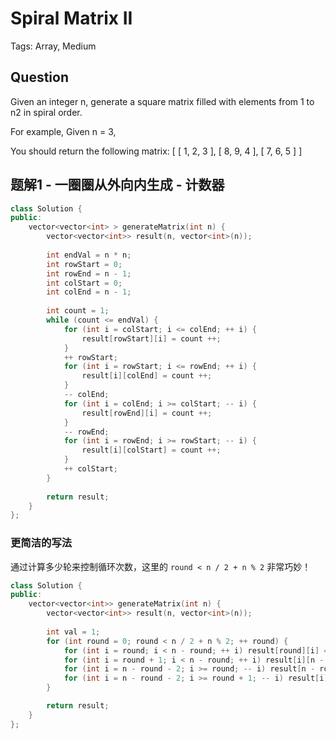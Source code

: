 # Spiral Matrix II

Tags: Array, Medium

## Question

Given an integer n, generate a square matrix filled with elements from 1 to n2 in spiral order.

For example,
Given n = 3,

You should return the following matrix:
[
 [ 1, 2, 3 ],
 [ 8, 9, 4 ],
 [ 7, 6, 5 ]
]

## 题解1 - 一圈圈从外向内生成 - 计数器

```cpp
class Solution {
public:
    vector<vector<int> > generateMatrix(int n) {
        vector<vector<int>> result(n, vector<int>(n));
        
        int endVal = n * n;
        int rowStart = 0;
        int rowEnd = n - 1;
        int colStart = 0;
        int colEnd = n - 1;
        
        int count = 1;
        while (count <= endVal) {
            for (int i = colStart; i <= colEnd; ++ i) {
                result[rowStart][i] = count ++;
            }
            ++ rowStart;
            for (int i = rowStart; i <= rowEnd; ++ i) {
                result[i][colEnd] = count ++;
            }
            -- colEnd;
            for (int i = colEnd; i >= colStart; -- i) {
                result[rowEnd][i] = count ++;
            }
            -- rowEnd;
            for (int i = rowEnd; i >= rowStart; -- i) {
                result[i][colStart] = count ++;
            }
            ++ colStart;
        }
        
        return result;
    }
};
```

### 更简洁的写法

通过计算多少轮来控制循环次数，这里的 `round < n / 2 + n % 2` 非常巧妙！

```cpp
class Solution {
public:
    vector<vector<int>> generateMatrix(int n) {
        vector<vector<int>> result(n, vector<int>(n));
        
        int val = 1;
        for (int round = 0; round < n / 2 + n % 2; ++ round) {
            for (int i = round; i < n - round; ++ i) result[round][i] = val ++;
            for (int i = round + 1; i < n - round; ++ i) result[i][n - round - 1] = val ++;
            for (int i = n - round - 2; i >= round; -- i) result[n - round - 1][i] = val ++;
            for (int i = n - round - 2; i >= round + 1; -- i) result[i][round] = val ++;
        }

        return result;
    }
};
```